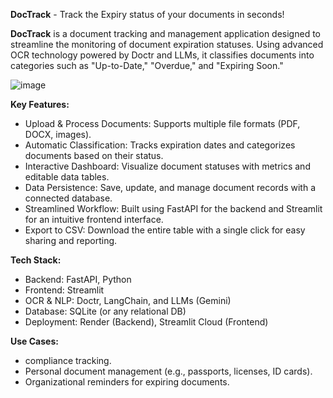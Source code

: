 **DocTrack** - Track the Expiry status of your documents in seconds!

**DocTrack** is a document tracking and management application designed to streamline the monitoring of document expiration statuses. Using advanced OCR technology powered by Doctr and LLMs, it classifies documents into categories such as "Up-to-Date," "Overdue," and "Expiring Soon." 

![image](https://github.com/user-attachments/assets/f68f86e6-db2c-4208-b390-53a9a3d9783d)

**Key Features:**
- Upload & Process Documents: Supports multiple file formats (PDF, DOCX, images).
- Automatic Classification: Tracks expiration dates and categorizes documents based on their status.
- Interactive Dashboard: Visualize document statuses with metrics and editable data tables.
- Data Persistence: Save, update, and manage document records with a connected database.
- Streamlined Workflow: Built using FastAPI for the backend and Streamlit for an intuitive frontend interface.
- Export to CSV: Download the entire table with a single click for easy sharing and reporting.

**Tech Stack:**
- Backend: FastAPI, Python
- Frontend: Streamlit
- OCR & NLP: Doctr, LangChain, and LLMs (Gemini)
- Database: SQLite (or any relational DB)
- Deployment: Render (Backend), Streamlit Cloud (Frontend)

**Use Cases:**
-  compliance tracking.
- Personal document management (e.g., passports, licenses, ID cards).
- Organizational reminders for expiring documents.


